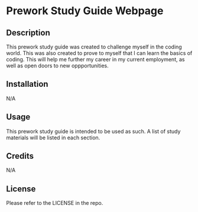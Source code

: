 # Prework Study Guide Webpage

## Description

This prework study guide was created to challenge myself in the coding world. This was also created to prove to myself that I can learn the basics of coding. This will help me further my career in my current employment, as well as open doors to new oppportunities.

## Installation

N/A

## Usage

This prework study guide is intended to be used as such. A list of study materials will be listed in each section.

## Credits

N/A

## License

Please refer to the LICENSE in the repo.
